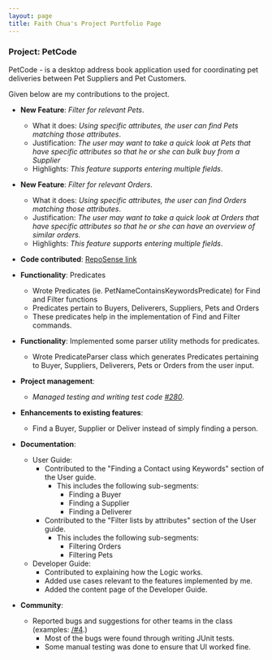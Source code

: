 ```yaml
---
layout: page
title: Faith Chua's Project Portfolio Page
---
```


### Project: PetCode

PetCode - is a desktop address book application used for coordinating pet deliveries between Pet Suppliers and Pet Customers.

Given below are my contributions to the project.

* **New Feature**: *Filter for relevant Pets*.
    * What it does: *Using specific attributes, the user can find Pets matching those attributes*.
    * Justification: *The user may want to take a quick look at Pets that have specific attributes so that he or she can bulk buy from a Supplier*
    * Highlights: *This feature supports entering multiple fields*.

* **New Feature**: *Filter for relevant Orders*.
    * What it does: *Using specific attributes, the user can find Orders matching those attributes*.
    * Justification: *The user may want to take a quick look at Orders that have specific attributes so that he or she can have an overview of similar orders.*
    * Highlights: *This feature supports entering multiple fields*.

* **Code contributed**: [RepoSense link](https://nus-cs2103-ay2223s1.github.io/tp-dashboard/?search=boredcoco&breakdown=true)

* **Functionality**: Predicates
  * Wrote Predicates (ie. PetNameContainsKeywordsPredicate) for Find and Filter functions
  * Predicates pertain to Buyers, Deliverers, Suppliers, Pets and Orders
  * These predicates help in the implementation of Find and Filter commands.

* **Functionality**: Implemented some parser utility methods for predicates.
  * Wrote PredicateParser class which generates Predicates pertaining to Buyer, Suppliers, Deliverers, Pets or Orders from the user input.

* **Project management**:
    * *Managed testing and writing test code [\#280](https://github.com/AY2223S1-CS2103T-T09-2/tp/pull/280#issue-1428340017)*.

* **Enhancements to existing features**:
  * Find a Buyer, Supplier or Deliver instead of simply finding a person.

* **Documentation**:
    * User Guide:
        * Contributed to the "Finding a Contact using Keywords" section of the User guide.
          * This includes the following sub-segments:
            * Finding a Buyer
            * Finding a Supplier
            * Finding a Deliverer
        * Contributed to the "Filter lists by attributes" section of the User guide.
          * This includes the following sub-segments:
            * Filtering Orders
            * Filtering Pets
    * Developer Guide:
        * Contributed to explaining how the Logic works.
        * Added use cases relevant to the features implemented by me.
        * Added the content page of the Developer Guide.

* **Community**:
    * Reported bugs and suggestions for other teams in the class (examples: [/#4](https://github.com/boredcoco/ped/issues/1#issue-1426879221).)
      * Most of the bugs were found through writing JUnit tests.
      * Some manual testing was done to ensure that UI worked fine.
